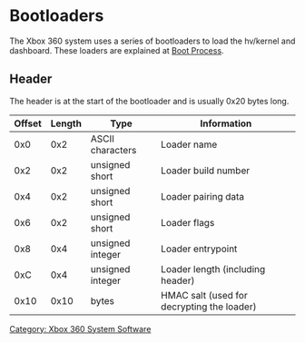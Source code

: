 # Bootloaders

The Xbox 360 system uses a series of bootloaders to load the hv/kernel
and dashboard. These loaders are explained at [Boot Process](../Boot_Process).

## Header

The header is at the start of the bootloader and is usually 0x20 bytes
long.

| Offset | Length | Type             | Information                                |
| ------ | ------ | ---------------- | ------------------------------------------ |
| 0x0    | 0x2    | ASCII characters | Loader name                                |
| 0x2    | 0x2    | unsigned short   | Loader build number                        |
| 0x4    | 0x2    | unsigned short   | Loader pairing data                        |
| 0x6    | 0x2    | unsigned short   | Loader flags                               |
| 0x8    | 0x4    | unsigned integer | Loader entrypoint                          |
| 0xC    | 0x4    | unsigned integer | Loader length (including header)           |
| 0x10   | 0x10   | bytes            | HMAC salt (used for decrypting the loader) |

[Category: Xbox 360 System Software](../Category_Xbox360_System_Software)
